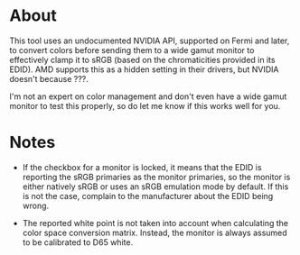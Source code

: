 # About
This tool uses an undocumented NVIDIA API, supported on Fermi and later, to convert colors before sending them to a wide gamut monitor to effectively clamp it to sRGB (based on the chromaticities provided in its EDID). AMD supports this as a hidden setting in their drivers, but NVIDIA doesn't because ???.

I'm not an expert on color management and don't even have a wide gamut monitor to test this properly, so do let me know if this works well for you.

# Notes
* If the checkbox for a monitor is locked, it means that the EDID is reporting the sRGB primaries as the monitor primaries, so the monitor is either natively sRGB or uses an sRGB emulation mode by default. If this is not the case, complain to the manufacturer about the EDID being wrong.

* The reported white point is not taken into account when calculating the color space conversion matrix. Instead, the monitor is always assumed to be calibrated to D65 white.
